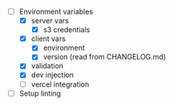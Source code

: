 - [ ] Environment variables
  - [x] server vars
    - [x] s3 credentials
  - [x] client vars
    - [x] environment
    - [x] version (read from CHANGELOG.md)
  - [x] validation
  - [x] dev injection
  - [ ] vercel integration
- [ ] Setup linting
